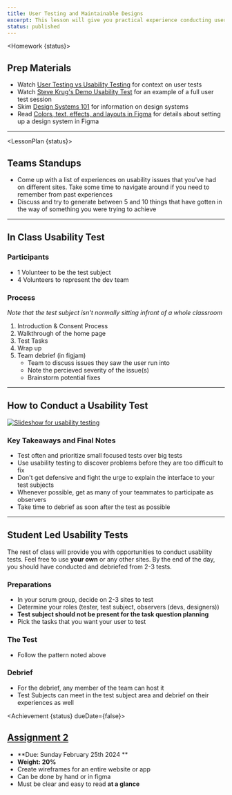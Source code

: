 ```yaml
---
title: User Testing and Maintainable Designs
excerpt: This lesson will give you practical experience conducting user tests. We will learn to use design tool features that make adjusting designs easier. The objective is to be able to make designs that can be edited in response to feedback.
status: published
---
```


<script>
	import Homework from "$lib/components/Homework.svelte";
	import LessonPlan from "$lib/components/LessonPlan.svelte";
	import Achievement from "$lib/components/Achievement.svelte"
</script>

<Homework {status}>

<h2>Prep Materials</h2>

- Watch [User Testing vs Usability Testing](https://youtu.be/r3j_dwMbLo0?si=P8CyrIDUvUzmFsWj) for context on user tests
- Watch [Steve Krug's Demo Usability Test](https://youtu.be/1UCDUOB_aS8?si=ZhJqExlhnVjRxMdH) for an example of a full user test session
- Skim [Design Systems 101](https://www.nngroup.com/articles/design-systems-101/) for information on design systems
- Read [Colors, text, effects, and layouts in Figma](https://help.figma.com/hc/en-us/articles/360038746534-Create-color-text-effect-and-layout-grid-styles) for details about setting up a design system in Figma

---

</Homework>

<LessonPlan {status}>

<h2> Teams Standups</h2>

- Come up with a list of experiences on usability issues that you've had on different sites. Take some time to navigate around if you need to remember from past experiences
- Discuss and try to generate between 5 and 10 things that have gotten in the way of something you were trying to achieve

---

<h2>In Class Usability Test</h2>

### Participants

- 1 Volunteer to be the test subject
- 4 Volunteers to represent the dev team

### Process

_Note that the test subject isn't normally sitting infront of a whole classroom_

1. Introduction & Consent Process
2. Walkthrough of the home page
3. Test Tasks
4. Wrap up
5. Team debrief (in figjam)
   - Team to discuss issues they saw the user run into
   - Note the percieved severity of the issue(s)
   - Brainstorm potential fixes

---

<h2>How to Conduct a Usability Test</h2>

<a href="https://docs.google.com/presentation/d/11nmiZ5FjS70B7wdyKxfg5O-RkC1Var1DhFil2e50jLU/edit?usp=sharing"><img src="/images/design/usability-tests-slides.png" alt="Slideshow for usability testing" /></a>

### Key Takeaways and Final Notes

- Test often and prioritize small focused tests over big tests
- Use usability testing to discover problems before they are too difficult to fix
- Don't get defensive and fight the urge to explain the interface to your test subjects
- Whenever possible, get as many of your teammates to participate as observers
- Take time to debrief as soon after the test as possible

---

<h2>Student Led Usability Tests</h2>

The rest of class will provide you with opportunities to conduct usability tests. Feel free to use **your own** or any other sites. By the end of the day, you should have conducted and debriefed from 2-3 tests.

### Preparations

- In your scrum group, decide on 2-3 sites to test
- Determine your roles (tester, test subject, observers (devs, designers))
- **Test subject should not be present for the task question planning**
- Pick the tasks that you want your user to test

### The Test

- Follow the pattern noted above

### Debrief

- For the debrief, any member of the team can host it
- Test Subjects can meet in the test subject area and debrief on their experiences as well

</LessonPlan>

<Achievement {status} dueDate={false}>

<h2><a href="">Assignment 2</a></h2>

- **Due: Sunday February 25th 2024 **
- **Weight: 20%**
- Create wireframes for an entire website or app
- Can be done by hand or in figma
- Must be clear and easy to read **at a glance**


</Achievement>
